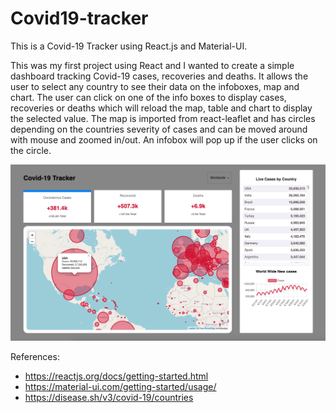 # Covid19-tracker

This is a Covid-19 Tracker using React.js and Material-UI.

This was my first project using React and I wanted to create a simple dashboard tracking Covid-19 cases, recoveries and deaths. It allows the user to select any country to see their data on the infoboxes, map and chart. The user can click on one of the info boxes to display cases, recoveries or deaths which will reload the map, table and chart to display the selected value. The map is imported from react-leaflet and has circles depending on the countries severity of cases and can be moved around with mouse and zoomed in/out. An infobox will pop up if the user clicks on the circle.


![Screenshot](covid19tracker.png)


References:
  * https://reactjs.org/docs/getting-started.html
  * https://material-ui.com/getting-started/usage/
  * https://disease.sh/v3/covid-19/countries
